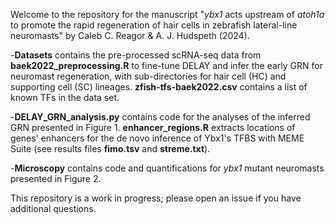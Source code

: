 Welcome to the repository for the manuscript "_ybx1_ acts upstream of _atoh1a_ to promote the rapid regeneration of hair cells in zebrafish lateral-line neuromasts" by Caleb C. Reagor & A. J. Hudspeth (2024). 

-**Datasets** contains the pre-processed scRNA-seq data from **baek2022_preprocessing.R** to fine-tune DELAY and infer the early GRN for neuromast regeneration, with sub-directories for hair cell (HC) and supporting cell (SC) lineages. **zfish-tfs-baek2022.csv** contains a list of known TFs in the data set.

-**DELAY_GRN_analysis.py** contains code for the analyses of the inferred GRN presented in Figure 1. **enhancer_regions.R** extracts locations of genes' enhancers for the de novo inference of Ybx1's TFBS with MEME Suite (see results files **fimo.tsv** and **streme.txt**).

-**Microscopy** contains code and quantifications for _ybx1_ mutant neuromasts presented in Figure 2.

This repository is a work in progress; please open an issue if you have additional questions.
